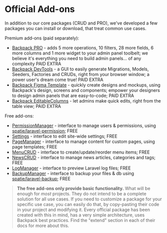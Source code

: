 # Official Add-ons

In addition to our core packages (CRUD and PRO), we've developed a few packages you can install or download, that treat common use cases. 

Premium add-ons (paid separately):
- [Backpack PRO](https://backpackforlaravel.com/products/pro-for-unlimited-projects) - adds 5 more operations, 10 filters, 28 more fields, 6 more columns and 1 more widget to your admin panel toolbelt; we believe it's everything you need to build admin panels... of any complexity <span class="badge badge-pill badge-warning">PAID EXTRA</span>
- [Backpack DevTools](https://backpackforlaravel.com/products/devtools) - a GUI to easily generate Migrations, Models, Seeders, Factories and CRUDs, right from your browser window; a power user's dream come true! <span class="badge badge-pill badge-warning">PAID EXTRA</span>
- [Backpack Figma Template](https://backpackforlaravel.com/products/figma-template) - quickly create designs and mockups, using Backpack's design, screens and components; empower your designers to design admin panels that are easy-to-code; <span class="badge badge-pill badge-warning">PAID EXTRA</span>
- [Backpack EditableColumns](https://backpackforlaravel.com/products/editable-columns) - let admins make quick edits, right from the table view; <span class="badge badge-pill badge-warning">PAID EXTRA</span>


Free add-ons:
  - [PermissionManager](https://github.com/Laravel-Backpack/PermissionManager) - interface to manage users & permissions, using [spatie/laravel-permission](https://github.com/spatie/laravel-permission); <span class="badge badge-pill badge-success">FREE</span>
  - [Settings](https://github.com/Laravel-Backpack/Settings) - interface to edit site-wide settings; <span class="badge badge-pill badge-success">FREE</span>
  - [PageManager](https://github.com/Laravel-Backpack/PageManager) - interface to manage content for custom pages, using page templates; <span class="badge badge-pill badge-success">FREE</span>
  - [MenuCRUD](https://github.com/Laravel-Backpack/MenuCRUD) - interface to create/update/reorder menu items;  <span class="badge badge-pill badge-success">FREE</span>
  - [NewsCRUD](https://github.com/Laravel-Backpack/NewsCRUD) - interface to manage news articles, categories and tags; <span class="badge badge-pill badge-success">FREE</span>
  - [LogManager](https://github.com/Laravel-Backpack/LogManager) - interface to preview Laravel log files; <span class="badge badge-pill badge-success">FREE</span>
  - [BackupManager](https://github.com/Laravel-Backpack/BackupManager) - interface to backup your files & db using [spatie/laravel-backup](https://github.com/spatie/laravel-backup); <span class="badge badge-pill badge-success">FREE</span>


>**The free add-ons only provide basic functionality.** What will be enough for _most_ projects. They do not intend to be a complete solution for all use cases. If you need to customize a package for your specific use case, you can easily do that, by copy-pasting their code in your project and modifying it. Every official package has been created with this in mind, has a very simple architecture, uses Backpack best practices. Find the "extend" section in each of their docs for more about this.
